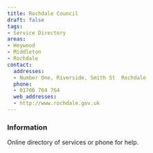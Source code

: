 ```yaml
---
title: Rochdale Council
draft: false
tags:
- Service Directory
areas:
- Heywood
- Middleton
- Rochdale
contact:
  addresses:
  - Number One, Riverside, Smith St  Rochdale
  phone:
  - 01706 764 764
  web_addresses:
  - http://www.rochdale.gov.uk
---
```


### Information
Online directory of services or phone for help.
